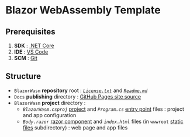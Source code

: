# Blazor WebAssembly Template

## Prerequisites
1. **SDK** : [.NET Core](https://dotnet.microsoft.com/download)
2. **IDE** : [VS Code](https://code.visualstudio.com/download)
3. **SCM** : [Git](https://git-scm.com/downloads)

## Structure
- `BlazorWasm` **repository** root : [*`License.txt`*](https://help.github.com/en/github/creating-cloning-and-archiving-repositories/licensing-a-repository) and [*`Readme.md`*](https://help.github.com/en/github/creating-cloning-and-archiving-repositories/about-readmes)
- `Docs` **publishing** directory : [GitHub Pages site source](https://help.github.com/en/github/working-with-github-pages/configuring-a-publishing-source-for-your-github-pages-site#choosing-a-publishing-source)
- `BlazorWasm` **project** directory :
  - *`BlazorWasm.csproj`* [project](https://docs.microsoft.com/en-us/dotnet/architecture/blazor-for-web-forms-developers/project-structure#project-file) and *`Program.cs`* [entry point](https://docs.microsoft.com/en-us/dotnet/architecture/blazor-for-web-forms-developers/project-structure#entry-point) files : project and app configuration
  - *`Body.razor`* [razor component](https://docs.microsoft.com/en-us/dotnet/architecture/blazor-for-web-forms-developers/project-structure#razor-components) and *`index.html`* files (in `wwwroot` [static files](https://docs.microsoft.com/en-us/dotnet/architecture/blazor-for-web-forms-developers/project-structure#static-files) subdirectory) : web page and app files
